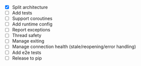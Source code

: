 * [x] Split architecture
* [ ] Add tests
* [ ] Support coroutines
* [ ] Add runtime config
* [ ] Report exceptions 
* [ ] Thread safety
* [ ] Manage exiting
* [ ] Manage connection health (stale/reopening/error handling)
* [ ] Add e2e tests
* [ ] Release to pip